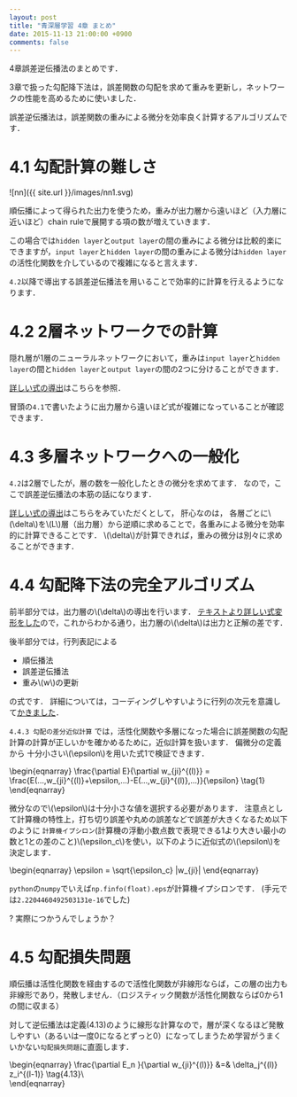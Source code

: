 ```yaml
---
layout: post
title: "青深層学習 4章 まとめ"
date: 2015-11-13 21:00:00 +0900
comments: false
---
```


4章誤差逆伝播法のまとめです．

3章で扱った勾配降下法は，誤差関数の勾配を求めて重みを更新し，ネットワークの性能を高めるために使いました．

誤差逆伝播法は，誤差関数の重みによる微分を効率良く計算するアルゴリズムです．

# 4.1 勾配計算の難しさ
![nn]({{ site.url }}/images/nn1.svg)

順伝播によって得られた出力を使うため，重みが出力層から遠いほど（入力層に近いほど）chain ruleで展開する項の数が増えていきます．

この場合では`hidden layer`と`output layer`の間の重みによる微分は比較的楽にできますが，`input layer`と`hidden layer`の間の重みによる微分は`hidden layer`の活性化関数を介しているので複雑になると言えます．

`4.2`以降で導出する誤差逆伝播法を用いることで効率的に計算を行えるようになります．


# 4.2 2層ネットワークでの計算
隠れ層が1層のニューラルネットワークにおいて，重みは`input layer`と`hidden layer`の間と`hidden layer`と`output layer`の間の2つに分けることができます．

[詳しい式の導出](http://nzw0301.github.io/2015/11/blueDeepLearningChapter42/)はこちらを参照．

冒頭の`4.1`で書いたように出力層から遠いほど式が複雑になっていることが確認できます．

# 4.3 多層ネットワークへの一般化
`4.2`は2層でしたが，層の数を一般化したときの微分を求めてます．
なので，ここで誤差逆伝播法の本筋の話になります．

[詳しい式の導出](http://nzw0301.github.io/2015/11/blueDeepLearningChapter43/)はこちらをみていただくとして，
肝心なのは， 各層ごとに\\(\delta\\)を\\(L\\)層（出力層）から逆順に求めることで，各重みによる微分を効率的に計算できることです．
\\(\delta\\)が計算できれば，重みの微分は別々に求めることができます．

# 4.4 勾配降下法の完全アルゴリズム

前半部分では，出力層の\\(\delta\\)の導出を行います．
[テキストより詳しい式変形をした](http://nzw0301.github.io/2015/11/blueDeepLearningChapter44/)ので，これからわかる通り，出力層の\\(\delta\\)は出力と正解の差です．

後半部分では，行列表記による

- 順伝播法
- 誤差逆伝播法
- 重み\\(w\\)の更新

の式です．
詳細については，コーディングしやすいように行列の次元を意識して[かきました](http://nzw0301.github.io/2015/11/blueDeepLearningChapter442/)．

`4.4.3 勾配の差分近似計算`  では，活性化関数や多層になった場合に誤差関数の勾配計算の計算が正しいかを確かめるために，近似計算を扱います．
偏微分の定義から
十分小さい\\(\epsilon\\)を用いた式1で検証できます．

\begin{eqnarray}
\frac{\partial E}{\partial w_{ji}^{(l)}} = \frac{E(...,w_{ji}^{(l)}+\epsilon,...)-E(...,w_{ji}^{(l)},...)}{\epsilon} \tag{1}
\end{eqnarray}

微分なので\\(\epsilon\\)は十分小さな値を選択する必要があります．
注意点として計算機の特性上，打ち切り誤差や丸めの誤差などで誤差が大きくなるため以下のように
`計算機イプシロン`(計算機の浮動小数点数で表現できる1より大きい最小の数と1との差のこと)\\(\epsilon_c\\)を使い，以下のように近似式の\\(\epsilon\\)を決定します．

\begin{eqnarray}
\epsilon = \sqrt{\epsilon_c} |w_{ji}|
\end{eqnarray}

`python`の`numpy`でいえば`np.finfo(float).eps`が計算機イプシロンです．
(手元では`2.2204460492503131e-16`でした)

? 実際につかうんでしょうか？

# 4.5 勾配損失問題

順伝播は活性化関数を経由するので活性化関数が非線形ならば，この層の出力も非線形であり，発散しません．（ロジスティック関数が活性化関数ならば0から1の間に収まる）

対して逆伝播法は定義(4.13)のように線形な計算なので，層が深くなるほど発散しやすい（あるいは一度0になるとずっと0）になってしまうため学習がうまくいかない`勾配損失問題`に直面します．


\begin{eqnarray}
\frac{\partial E_n }{\partial w_{ji}^{(l)}} &=&
\delta_j^{(l)} z_i^{(l-1)} \tag{4.13}\\\
\end{eqnarray}
